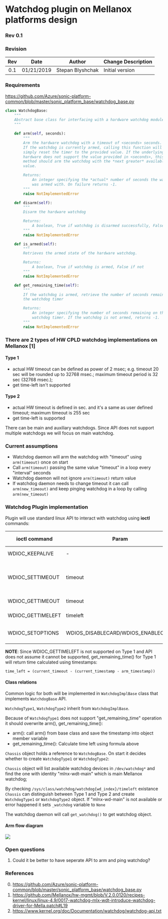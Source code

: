 # Watchdog plugin on Mellanox platforms design #

### Rev 0.1 ###

### Revision ###

 | Rev |     Date    |       Author       | Change Description                |
 |:---:|:-----------:|:------------------:|-----------------------------------|
 | 0.1 |  01/21/2019           |      Stepan Blyshchak      | Initial version        |
 
### Requirements ###

https://github.com/Azure/sonic-platform-common/blob/master/sonic_platform_base/watchdog_base.py
```python
class WatchdogBase:
    """
    Abstract base class for interfacing with a hardware watchdog module
    """

    def arm(self, seconds):
        """
        Arm the hardware watchdog with a timeout of <seconds> seconds.
        If the watchdog is currently armed, calling this function will
        simply reset the timer to the provided value. If the underlying
        hardware does not support the value provided in <seconds>, this
        method should arm the watchdog with the *next greater* available
        value.

        Returns:
            An integer specifying the *actual* number of seconds the watchdog
            was armed with. On failure returns -1.
        """
        raise NotImplementedError

    def disarm(self):
        """
        Disarm the hardware watchdog

        Returns:
            A boolean, True if watchdog is disarmed successfully, False if not
        """
        raise NotImplementedError

    def is_armed(self):
        """
        Retrieves the armed state of the hardware watchdog.

        Returns:
            A boolean, True if watchdog is armed, False if not
        """
        raise NotImplementedError

    def get_remaining_time(self):
        """
        If the watchdog is armed, retrieve the number of seconds remaining on
        the watchdog timer

        Returns:
            An integer specifying the number of seconds remaining on thei
            watchdog timer. If the watchdog is not armed, returns -1.
        """
        raise NotImplementedError
```

### There are 2 types of HW CPLD watchdog implementations on Mellanox [1] ###

#### Type 1 ####

- actual HW timeout can be defined as power of 2 msec;
e.g. timeout 20 sec will be rounded up to 32768 msec.; maximum timeout period is 32 sec (32768 msec.);
- get time-left isn't supported


#### Type 2 ####

- actual HW timeout is defined in sec. and it's a same as user defined timeout; maximum timeout is 255 sec
- get time-left is supported

There can be main and auxiliary watchdogs. Since API does not support multiple watchdogs we will focus on main watchdog.

### Current assumptions ###

- Watchdog daemon will arm the watchdog with "timeout" using ```arm(timeout)``` once on start
- Call ```arm(timeout)``` passing the same value "timeout" in a loop every "interval" seconds
- Watchdog daemon will not ignore ```arm(timeout)``` return value
- If watchdog daemon needs to change timeout it can call ```arm(new_timeout)``` and keep pinging watchdog in a loop by calling ```arm(new_timeout)```

### Watchdog Plugin implementation ###

Plugin will use standard linux API to interact with watchdog using <b>ioctl</b> commands:

| ioctl command     | Param                            | Comment                               | Supported by  |
|-------------------|----------------------------------|---------------------------------------|---------------|
|WDIOC_KEEPALIVE    | -                                | Ping watchdog                         | Type 1 & 2    |
|WDIOC_SETTIMEOUT   | timeout                          | Set timeout, return is actual timeout | Type 1 & 2    |
|WDIOC_GETTIMEOUT   | timeout                          | Get timeout                           | Type 1 & 2    |
|WDIOC_GETTIMELEFT  | timeleft                         | Get timeleft                          | Type 2        |
|WDIOC_SETOPTIONS   |WDIOS_DISABLECARD/WDIOS_ENABLECARD| Turn off/on watchdog                  | Type 1 & 2    |

<b>NOTE</b>: Since WDIOC_GETTIMELEFT is not supported on Type 1 and API does not assume it cannot be supported, get_remaining_time() for Type 1 will return time calculated using timestamps:
<p>

```time_left = (current_timeout - (current_timestamp - arm_timestamp))```

#### Class relations ####

Common logic for both will be implemented in ```WatchdogImplBase``` class that implements ```WatchdogBase``` API.
<p>

```WatchdogType1```, ```WatchdogType2``` inherit from ```WatchdogImplBase```.

Because of ```WatchdogType1``` does not support "get_remaining_time" operation it should overwrite arm(), get_remaining_time():
 - arm(): call arm() from base class and save the timestamp into object member variable
 - get_remaining_time(): Calculate time left using formula above

```Chassis``` object holds a reference to ```WatchdogBase```. On start it decides whether to create ```WatchdogType1``` or ```WatchdogType2```:

```Chassis``` object will list available watchdog devices in ```/dev/watchdog*``` and find the one with identity "mlnx-wdt-main" which is main Mellanox watchdog;
<p>

By checking ```/sys/class/watchdog/watchdog{wd_index}/timeleft``` existance ```Chassis``` can distinguish between Type 1 and Type 2 and create ```WatchdogType1``` or ```WatchdogType2``` object.
If "mlnx-wd-main" is not available or error happened it sets ```_watchdog``` variable to ```None```
<p>

The watchdog daemon will call ```get_watchdog()``` to get watchdog object.

#### Arm flow diagram ####

![](https://github.com/stepanblyschak/SONiC/blob/wd/images/pmon/mellanox/wd_arm.png)

### Open questions ###

1. Could it be better to have seperate API to arm and ping watchdog?

### References ###
0. https://github.com/Azure/sonic-platform-common/blob/master/sonic_platform_base/watchdog_base.py
1. https://github.com/Mellanox/hw-mgmt/blob/V.2.0.0120/recipes-kernel/linux/linux-4.9/0017-watchdog-mlx-wdt-introduce-watchdog-driver-for-Mella.patch#L19
2. https://www.kernel.org/doc/Documentation/watchdog/watchdog-api.txt
